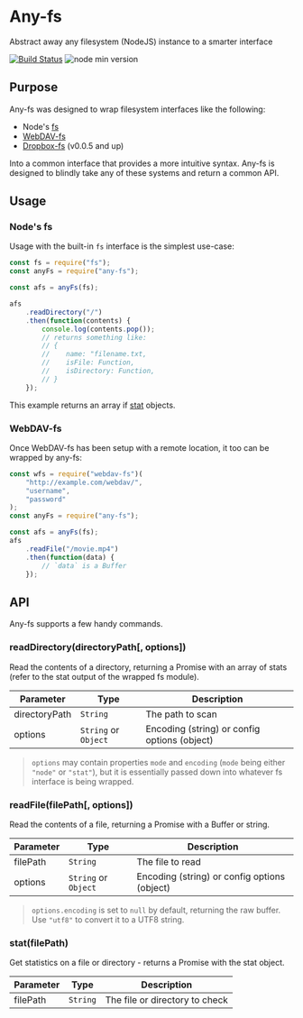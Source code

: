 # Any-fs
Abstract away any filesystem (NodeJS) instance to a smarter interface

[![Build Status](https://travis-ci.org/perry-mitchell/any-fs.svg?branch=master)](https://github.com/perry-mitchell/any-fs) ![node min version](https://img.shields.io/badge/node-%3E%3D%206.9-lightgrey.svg)

## Purpose
Any-fs was designed to wrap filesystem interfaces like the following:

 * Node's [fs](https://nodejs.org/api/fs.html)
 * [WebDAV-fs](https://github.com/perry-mitchell/webdav-fs)
 * [Dropbox-fs](https://github.com/sallar/dropbox-fs) (v0.0.5 and up)

Into a common interface that provides a more intuitive syntax. Any-fs is designed to blindly take any of these systems and return a common API.

## Usage

### Node's fs
Usage with the built-in `fs` interface is the simplest use-case:

```javascript
const fs = require("fs");
const anyFs = require("any-fs");

const afs = anyFs(fs);

afs
    .readDirectory("/")
    .then(function(contents) {
        console.log(contents.pop());
        // returns something like:
        // {
        //    name: "filename.txt,
        //    isFile: Function,
        //    isDirectory: Function,
        // }
    });
```

This example returns an array if [stat](https://nodejs.org/api/fs.html#fs_class_fs_stats) objects.

### WebDAV-fs
Once WebDAV-fs has been setup with a remote location, it too can be wrapped by any-fs:

```javascript
const wfs = require("webdav-fs")(
    "http://example.com/webdav/",
    "username",
    "password"
);
const anyFs = require("any-fs");

const afs = anyFs(fs);
afs
    .readFile("/movie.mp4")
    .then(function(data) {
        // `data` is a Buffer
    });
```

## API
Any-fs supports a few handy commands.

### readDirectory(directoryPath[, options])
Read the contents of a directory, returning a Promise with an array of stats (refer to the stat output of the wrapped fs module).

| Parameter       | Type                      | Description                                         |
|-----------------|---------------------------|-----------------------------------------------------|
| directoryPath   | `String`                  | The path to scan                                    |
| options         | `String` or `Object`      | Encoding (string) or config options (object)        |

> `options` may contain properties `mode` and `encoding` (`mode` being either `"node"` or `"stat"`), but it is essentially passed down into whatever fs interface is being wrapped.

### readFile(filePath[, options])
Read the contents of a file, returning a Promise with a Buffer or string.

| Parameter       | Type                      | Description                                         |
|-----------------|---------------------------|-----------------------------------------------------|
| filePath        | `String`                  | The file to read                                    |
| options         | `String` or `Object`      | Encoding (string) or config options (object)        |

> `options.encoding` is set to `null` by default, returning the raw buffer. Use `"utf8"` to convert it to a UTF8 string.

### stat(filePath)
Get statistics on a file or directory - returns a Promise with the stat object.

| Parameter       | Type                      | Description                                         |
|-----------------|---------------------------|-----------------------------------------------------|
| filePath        | `String`                  | The file or directory to check                      |
